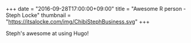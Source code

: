 +++
date = "2016-09-28T17:00:00+09:00"
title = "Awesome R person - Steph Locke"
thumbnail = "https://itsalocke.com/img/ChibiStephBusiness.svg" 
+++

Steph's awesome at using Hugo!